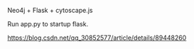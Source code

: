 Neo4j + Flask + cytoscape.js

Run app.py to startup flask.

https://blog.csdn.net/qq_30852577/article/details/89448260
